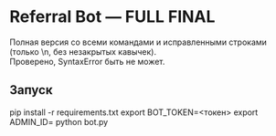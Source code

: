 # Referral Bot — FULL FINAL

Полная версия со всеми командами и исправленными строками (только \n, без незакрытых кавычек).  
Проверено, SyntaxError быть не может.

## Запуск
pip install -r requirements.txt
export BOT_TOKEN=<токен>
export ADMIN_ID=<id>
python bot.py
